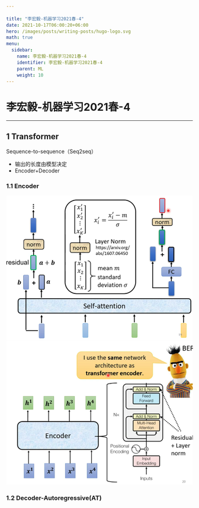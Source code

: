 ```yaml
---

title: "李宏毅-机器学习2021春-4"
date: 2021-10-17T06:00:20+06:00
hero: /images/posts/writing-posts/hugo-logo.svg
math: true
menu:
  sidebar:
    name: 李宏毅-机器学习2021春-4
    identifier: 李宏毅-机器学习2021春-4
    parent: ML
    weight: 10
---
```


# 李宏毅-机器学习2021春-4

---

## 1 Transformer

Sequence-to-sequence（Seq2seq）

* 输出的长度由模型决定
* Encoder+Decoder

### 1.1 Encoder

<img src="../../../static/images/posts/ML/image-20211019225247756.png" alt="image-20211019225247756" style="zoom:67%;" /> 

<img src="../../../static/images/posts/ML/image-20211019225359320.png" alt="image-20211019225359320" style="zoom:67%;" /> 

### 1.2 Decoder-Autoregressive(AT)









